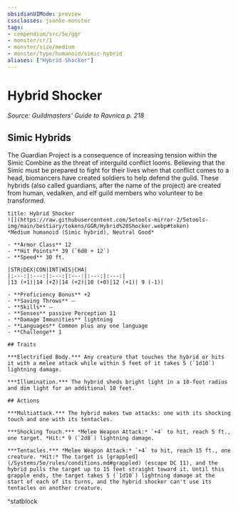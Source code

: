 ```yaml
---
obsidianUIMode: preview
cssclasses: json5e-monster
tags:
- compendium/src/5e/ggr
- monster/cr/1
- monster/size/medium
- monster/type/humanoid/simic-hybrid
aliases: ["Hybrid Shocker"]
---
```

# Hybrid Shocker
*Source: Guildmasters' Guide to Ravnica p. 218*  

## Simic Hybrids

The Guardian Project is a consequence of increasing tension within the Simic Combine as the threat of interguild conflict looms. Believing that the Simic must be prepared to fight for their lives when that conflict comes to a head, biomancers have created soldiers to help defend the guild. These hybrids (also called guardians, after the name of the project) are created from human, vedalken, and elf guild members who volunteer to be transformed.

```ad-statblock
title: Hybrid Shocker
![](https://raw.githubusercontent.com/5etools-mirror-2/5etools-img/main/bestiary/tokens/GGR/Hybrid%20Shocker.webp#token)
*Medium humanoid (Simic hybrid), Neutral Good*

- **Armor Class** 12
- **Hit Points** 39 (`6d8 + 12`)
- **Speed** 30 ft.

|STR|DEX|CON|INT|WIS|CHA|
|:---:|:---:|:---:|:---:|:---:|:---:|
|13 (+1)|14 (+2)|14 (+2)|10 (+0)|12 (+1)| 9 (-1)|

- **Proficiency Bonus** +2
- **Saving Throws** ⏤
- **Skills** ⏤
- **Senses** passive Perception 11
- **Damage Immunities** lightning
- **Languages** Common plus any one language
- **Challenge** 1

## Traits

***Electrified Body.*** Any creature that touches the hybrid or hits it with a melee attack while within 5 feet of it takes 5 (`1d10`) lightning damage.

***Illumination.*** The hybrid sheds bright light in a 10-foot radius and dim light for an additional 10 feet.

## Actions

***Multiattack.*** The hybrid makes two attacks: one with its shocking touch and one with its tentacles.

***Shocking Touch.*** *Melee Weapon Attack:* `+4` to hit, reach 5 ft., one target. *Hit:* 9 (`2d8`) lightning damage.

***Tentacles.*** *Melee Weapon Attack:* `+4` to hit, reach 15 ft., one creature. *Hit:* The target is [grappled](/Systems/5e/rules/conditions.md#grappled) (escape DC 11), and the hybrid pulls the target up to 15 feet straight toward it. Until this grapple ends, the target takes 5 (`1d10`) lightning damage at the start of each of its turns, and the hybrid shocker can't use its tentacles on another creature.
```
^statblock